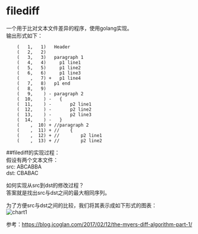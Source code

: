 # filediff

一个用于比对文本文件差异的程序，使用golang实现。  
输出形式如下：
```    
    (   1,   1)   Header
    (   2,   2)   
    (   3,   3)   paragraph 1
    (   4,   4)     p1 line1
    (   5,   5)     p1 line2
    (   6,   6)     p1 line3
    (    ,   7) +   p1 line4
    (   7,   8)   p1 end
    (   8,   9)   
    (   9,    ) - paragraph 2
    (  10,    ) -   {
    (  11,    ) -       p2 line1
    (  12,    ) -       p2 line2
    (  13,    ) -       p2 line3
    (  14,    ) -   }
    (    ,  10) + //paragraph 2
    (    ,  11) + //    {
    (    ,  12) + //        p2 line1
    (    ,  13) + //        p2 line2
```

##filediff的实现过程：  
假设有两个文本文件：  
src: ABCABBA  
dst: CBABAC

如何实现从src到dst的修改过程？  
答案就是找出src与dst之间的最大相同序列。  

为了方便src与dst之间的比较，我们将其表示成如下形式的图表：  
![chart1](https://github.com/jacenr/filediff/blob/master/Screenshots/0.png)


参考：https://blog.jcoglan.com/2017/02/12/the-myers-diff-algorithm-part-1/


